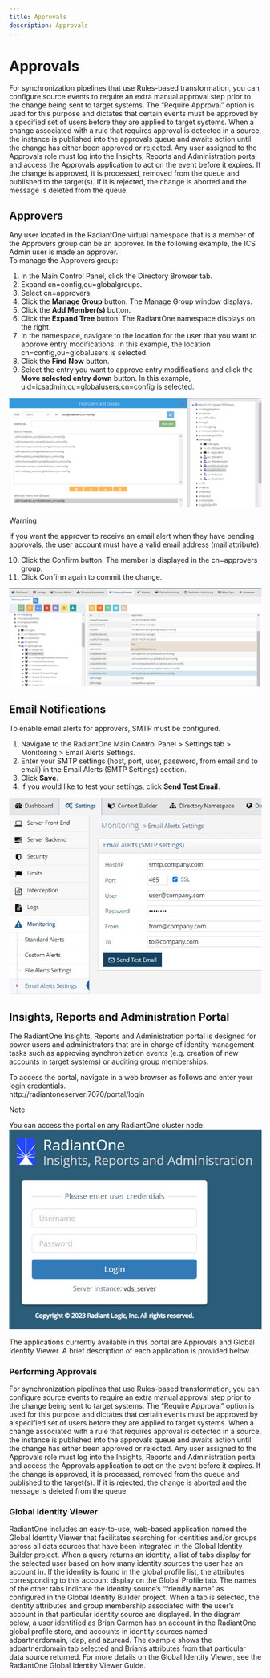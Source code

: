 ```yaml
---
title: Approvals
description: Approvals
---
```


# Approvals

For synchronization pipelines that use Rules-based transformation, you can configure source events to require an extra manual approval step prior to the change being sent to target systems. The “Require Approval” option is used for this purpose and dictates that certain events must be approved by a specified set of users before they are applied to target systems. When a change associated with a rule that requires approval is detected in a source, the instance is published into the approvals queue and awaits action until the change has either been approved or rejected. Any user assigned to the Approvals role must log into the Insights, Reports and Administration portal and access the Approvals application to act on the event before it expires. If the change is approved, it is processed, removed from the queue and published to the target(s). If it is rejected, the change is aborted and the message is deleted from the queue. 

## Approvers

Any user located in the RadiantOne virtual namespace that is a member of the Approvers group can be an approver. In the following example, the ICS Admin user is made an approver.  
To manage the Approvers group: 
1.	In the Main Control Panel, click the Directory Browser tab.  
1.	Expand cn=config,ou=globalgroups. 
1.	Select cn=approvers. 
1.	Click the **Manage Group** button. The Manage Group window displays. 
1.	Click the **Add Member(s)** button.  
1.	Click the **Expand Tree** button. The RadiantOne namespace displays on the right. 
1.	In the namespace, navigate to the location for the user that you want to approve entry modifications. In this example, the location cn=config,ou=globalusers is selected.  
1.	Click the **Find Now** button.  
1.	Select the entry you want to approve entry modifications and click the **Move selected entry down** button. In this example, uid=icsadmin,ou=globalusers,cn=config is selected.

![Find Users](../media/findusers.jpg)

>[!warning]
>If you want the approver to receive an email alert when they have pending approvals, the user account must have a valid email address (mail attribute).
10.	Click the Confirm button. The member is displayed in the cn=approvers group.  
11.	Click Confirm again to commit the change. 
  
![Members of the Approvers Group](../media/approversgroup.jpg)

## Email Notifications

To enable email alerts for approvers, SMTP must be configured. 
1. Navigate to the RadiantOne Main Control Panel > Settings tab > Monitoring > Email Alerts Settings.
2. Enter your SMTP settings (host, port, user, password, from email and to email) in the Email Alerts (SMTP Settings) section.
3. Click **Save**.
4. If you would like to test your settings, click **Send Test Email**. 

![Email Alert Configuration](../media/emailalerts.jpg)

## Insights, Reports and Administration Portal

The RadiantOne Insights, Reports and Administration portal is designed for power users and administrators that are in charge of identity management tasks such as approving synchronization events (e.g. creation of new accounts in target systems) or auditing group memberships.

To access the portal, navigate in a web browser as follows and enter your login credentials. <br> 
http://radiantoneserver:7070/portal/login 
>[!note] 
>You can access the portal on any RadiantOne cluster node.
![Insights, Reports and Administration Portal](../media/portallogin.jpg)

The applications currently available in this portal are Approvals and Global Identity Viewer. A brief description of each application is provided below. 

### Performing Approvals 
For synchronization pipelines that use Rules-based transformation, you can configure source events to require an extra manual approval step prior to the change being sent to target systems. The “Require Approval” option is used for this purpose and dictates that certain events must be approved by a specified set of users before they are applied to target systems. When a change associated with a rule that requires approval is detected in a source, the instance is published into the approvals queue and awaits action until the change has either been approved or rejected. Any user assigned to the Approvals role must log into the Insights, Reports and Administration portal and access the Approvals application to act on the event before it expires. If the change is approved, it is processed, removed from the queue and published to the target(s). If it is rejected, the change is aborted and the message is deleted from the queue. 

### Global Identity Viewer 
RadiantOne includes an easy-to-use, web-based application named the Global Identity Viewer that facilitates searching for identities and/or groups across all data sources that have been integrated in the Global Identity Builder project. When a query returns an identity, a list of tabs display for the selected user based on how many identity sources the user has an account in. If the identity is found in the global profile list, the attributes corresponding to this account display on the Global Profile tab. The names of the other tabs indicate the identity source’s “friendly name” as configured in the Global Identity Builder project. When a tab is selected, the identity attributes and group membership associated with the user’s account in that particular identity source are displayed. In the diagram below, a user identified as Brian Carmen has an account in the RadiantOne global profile store, and accounts in identity sources named adpartnerdomain, ldap, and azuread. The example shows the adpartnerdomain tab selected and Brian’s attributes from that particular data source returned. 
For more details on the Global Identity Viewer, see the RadiantOne Global Identity Viewer Guide. 
